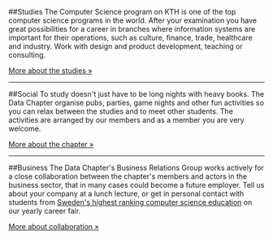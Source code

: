 ##Studies
The Computer Science program on KTH is one of the top computer science programs in the world. After your examination you have great possibilities for a career in branches where information systems are important for their operations, such as culture, finance, trade, healthcare and industry. Work with design and product development, teaching or consulting.

<a href="/en/studies" class="action">More about the studies &raquo;</a>

<hr>

##Social
To study doesn't just have to be long nights with heavy books. The Data Chapter organise pubs, parties, game nights and other fun activities so you can relax between the studies and to meet other students. The activities are arranged by our members and as a member you are very welcome.

<a href="/en/chapter" class="action">More about the chapter &raquo;</a>

<hr>

##Business
The Data Chapter's Business Relations Group works actively for a close collaboration between the chapter's members and actors in the business sector, that in many cases could  become a future employer. Tell us about your company at a lunch lecture, or get in personal contact with students from <a href="http://www.topuniversities.com/university-rankings/university-subject-rankings/2015/computer-science-information-systems#sorting=rank+region=+country=203+faculty=+stars=false+search=" target="_blank">Sweden's highest ranking computer science education</a> on our yearly career fair.

<a href="/en/industry" class="action">More about collaboration &raquo;</a>
